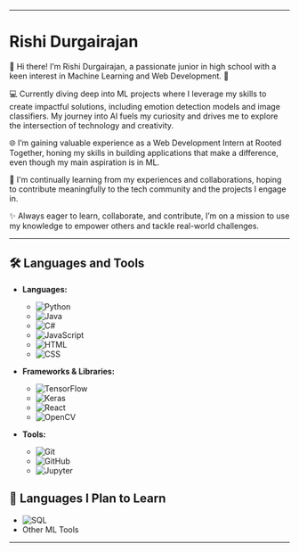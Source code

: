 
---

# Rishi Durgairajan

👋 Hi there! I’m Rishi Durgairajan, a passionate junior in high school with a keen interest in Machine Learning and Web Development. 🚀

💻 Currently diving deep into ML projects where I leverage my skills to create impactful solutions, including emotion detection models and image classifiers. My journey into AI fuels my curiosity and drives me to explore the intersection of technology and creativity.

🌐 I’m gaining valuable experience as a Web Development Intern at Rooted Together, honing my skills in building applications that make a difference, even though my main aspiration is in ML.

🤝 I'm continually learning from my experiences and collaborations, hoping to contribute meaningfully to the tech community and the projects I engage in.

✨ Always eager to learn, collaborate, and contribute, I’m on a mission to use my knowledge to empower others and tackle real-world challenges.

---

## 🛠️ Languages and Tools

- **Languages:**
  - ![Python](https://img.shields.io/badge/Python-3776AB?style=flat&logo=python&logoColor=ffffff) 
  - ![Java](https://img.shields.io/badge/Java-007396?style=flat&logo=java&logoColor=ffffff) 
  - ![C#](https://img.shields.io/badge/C%23-239120?style=flat&logo=csharp&logoColor=ffffff) 
  - ![JavaScript](https://img.shields.io/badge/JavaScript-F7DF1E?style=flat&logo=javascript&logoColor=000000) 
  - ![HTML](https://img.shields.io/badge/HTML-E34F26?style=flat&logo=html5&logoColor=ffffff) 
  - ![CSS](https://img.shields.io/badge/CSS-1572B6?style=flat&logo=css3&logoColor=ffffff) 

- **Frameworks & Libraries:**
  - ![TensorFlow](https://img.shields.io/badge/TensorFlow-FF6F20?style=flat&logo=tensorflow&logoColor=ffffff) 
  - ![Keras](https://img.shields.io/badge/Keras-D00000?style=flat&logo=keras&logoColor=ffffff) 
  - ![React](https://img.shields.io/badge/React-61DAFB?style=flat&logo=react&logoColor=000000) 
  - ![OpenCV](https://img.shields.io/badge/OpenCV-5C3EE8?style=flat&logo=opencv&logoColor=ffffff)

- **Tools:**
  - ![Git](https://img.shields.io/badge/Git-F05032?style=flat&logo=git&logoColor=ffffff) 
  - ![GitHub](https://img.shields.io/badge/GitHub-181717?style=flat&logo=github&logoColor=ffffff) 
  - ![Jupyter](https://img.shields.io/badge/Jupyter-F37626?style=flat&logo=jupyter&logoColor=ffffff) 

## 🔭 Languages I Plan to Learn

- ![SQL](https://img.shields.io/badge/SQL-4479A1?style=flat&logo=postgresql&logoColor=ffffff) 
- Other ML Tools

---

